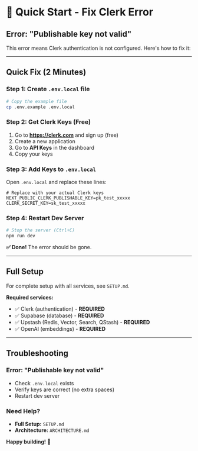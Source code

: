 # 🚀 Quick Start - Fix Clerk Error

## Error: "Publishable key not valid"

This error means Clerk authentication is not configured. Here's how to fix it:

---

## Quick Fix (2 Minutes)

### Step 1: Create `.env.local` file

```bash
# Copy the example file
cp .env.example .env.local
```

### Step 2: Get Clerk Keys (Free)

1. Go to **https://clerk.com** and sign up (free)
2. Create a new application
3. Go to **API Keys** in the dashboard
4. Copy your keys

### Step 3: Add Keys to `.env.local`

Open `.env.local` and replace these lines:

```env
# Replace with your actual Clerk keys
NEXT_PUBLIC_CLERK_PUBLISHABLE_KEY=pk_test_xxxxx
CLERK_SECRET_KEY=sk_test_xxxxx
```

### Step 4: Restart Dev Server

```bash
# Stop the server (Ctrl+C)
npm run dev
```

**✅ Done!** The error should be gone.

---

## Full Setup

For complete setup with all services, see `SETUP.md`.

**Required services:**
- ✅ Clerk (authentication) - **REQUIRED**
- ✅ Supabase (database) - **REQUIRED**
- ✅ Upstash (Redis, Vector, Search, QStash) - **REQUIRED**
- ✅ OpenAI (embeddings) - **REQUIRED**

---

## Troubleshooting

### Error: "Publishable key not valid"
- Check `.env.local` exists
- Verify keys are correct (no extra spaces)
- Restart dev server

### Need Help?
- **Full Setup:** `SETUP.md`
- **Architecture:** `ARCHITECTURE.md`

**Happy building!** 🚀
